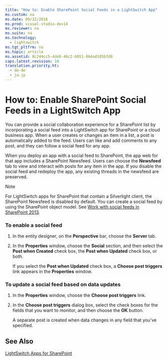```yaml
---
title: "How to: Enable SharePoint Social Feeds in a LightSwitch App"
ms.custom: na
ms.date: 09/22/2016
ms.prod: visual-studio-dev14
ms.reviewer: na
ms.suite: na
ms.technology: 
  - lightswitch
ms.tgt_pltfrm: na
ms.topic: article
ms.assetid: 8c244cc5-4de8-46c2-b951-864ad105b7d8
caps.latest.revision: 10
translation.priority.ht: 
  - de-de
  - ja-jp
---
```

# How to: Enable SharePoint Social Feeds in a LightSwitch App
You can provide a social collaboration experience for a SharePoint list by incorporating a social feed into a LightSwitch app for SharePoint or a cloud business app. When a user creates or changes an item in a list, a post is automatically added to the feed. Users can like and add comments to any post, and they can follow a social feed for any app.  
  
 When you deploy an app with a social feed to SharePoint, the app web for that app includes a SharePoint Newsfeed. Users can choose the **Newsfeed** tab to view and interact with posts for any item in the app. If you disable the social feed and redeploy the app, any existing threads in the newsfeed are preserved.  
  
> [!NOTE]
>  For LightSwitch apps for SharePoint that contain a Silverlight client, the SharePoint Newsfeed is disabled by default. You can create a social feed by using the SharePoint object model. See [Work with social feeds in SharePoint 2013](http://msdn.microsoft.com/library/sharepoint/jj163237.aspx).  
  
### To enable a social feed  
  
1.  In the entity designer, on the **Perspective** bar, choose the **Server** tab.  
  
2.  In the **Properties** window, choose the **Social** section, and then select the **Post when Created** check box, the **Post when Updated** check box, or both.  
  
     If you select the **Post when Updated** check box, a **Choose post triggers** link appears in the **Properties** window.  
  
### To update a social feed based on data updates  
  
1.  In the **Properties** window, choose the **Choose post triggers** link.  
  
2.  In the **Choose post triggers** dialog box, select the check boxes for the fields that you want to monitor, and then choose the **OK** button.  
  
     A separate post is created when data changes in any field that you've specified.  
  
## See Also  
 [LightSwitch Apps for SharePoint](../vs140/lightswitch-apps-for-sharepoint.md)